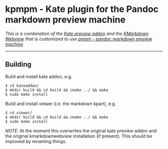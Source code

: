 # kpmpm - Kate plugin for the Pandoc markdown preview machine

_This is a combination of the [Kate preview addon](https://invent.kde.org/utilities/kate/) and the [KMarkdown Webview](https://invent.kde.org/utilities/kmarkdownwebview) that is customized to use [pmpm - pandoc markdown preview machine](https://github.com/sweichwald/pmpm)_

---

## Building

Build and install kate addon, e.g.
```
$ cd kateaddon/
$ mkdir build && cd build && cmake ../ && make
$ sudo make install
```

Build and install viewer (i.e. the markdown kpart), e.g.
```
$ cd viewer/
$ mkdir build && cd build && cmake ../ && make
$ sudo make install
```

*NOTE*: At the moment this overwrites the original kate preview addon and the original kmarkdownwebview installation (if present). This should be improved by renaming things.
